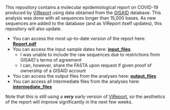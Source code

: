 This repository contains a molecular epidemiological report on COVID-19 produced by [ViReport](https://github.com/niemasd/ViReport) using data obtained from the [GISAID](https://www.gisaid.org/) database. This analysis was done with all sequences longer than 15,000 bases. As new sequences are added to the database (and as ViReport itself updates), this repository will also update.
* You can access the most up-to-date version of the report here: **[Report.pdf](Report.pdf)**
* You can access the input sample dates here: **[input_files](input_files)**
    * I was unable to include the raw sequences due to restrictions from GISAID's terms of agreement
    * I can, however, share the FASTA upon request if given proof of ownership of a GISAID account
* You can access the output files from the analyses here: **[output_files](output_files)**
* You can access all intermediate files from the analyses here: **[intermediate_files](intermediate_files)**

Note that this is still using a ***very*** early version of [ViReport](https://github.com/niemasd/ViReport), so the aesthetics of the report will improve significantly in the next few weeks.
